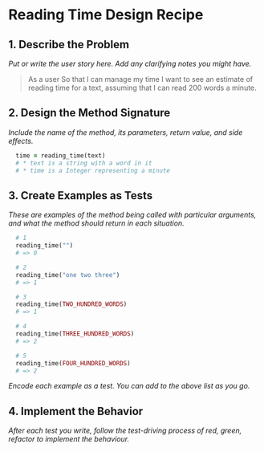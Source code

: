 # Reading Time Design Recipe

## 1. Describe the Problem
  _Put or write the user story here. Add any clarifying notes you might have._
  
> As a user
> So that I can manage my time
> I want to see an estimate of reading time for a text, assuming that I can read 200 words a minute.

## 2. Design the Method Signature
_Include the name of the method, its parameters, return value, and side effects._

```ruby
  time = reading_time(text)
  # * text is a string with a word in it
  # * time is a Integer representing a minute
```
## 3. Create Examples as Tests
_These are examples of the method being called with particular arguments, and what the method should return in each situation._

```ruby
  # 1
  reading_time("")
  # => 0

  # 2
  reading_time("one two three")
  # => 1

  # 3
  reading_time(TWO_HUNDRED_WORDS)
  # => 1

  # 4
  reading_time(THREE_HUNDRED_WORDS)
  # => 2

  # 5
  reading_time(FOUR_HUNDRED_WORDS)
  # => 2


```
_Encode each example as a test. You can add to the above list as you go._

## 4. Implement the Behavior
_After each test you write, follow the test-driving process of red, green, refactor to implement the behaviour._